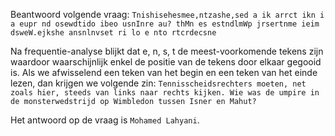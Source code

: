 Beantwoord volgende vraag: 
`
Tnishisehesmee,ntzashe,sed a ik arrct ikn i a eupr nd osewdtido ibeo usnInre au?
thMn es estndlmWp jrsertnme ieim dsweW.ejkshe ansnlnvset ri lo e nto rtcrdecsne
`

Na frequentie-analyse blijkt dat e, n, s, t de meest-voorkomende tekens zijn waardoor waarschijnlijk enkel de positie van de tekens door elkaar gegooid is.
Als we afwisselend een teken van het begin en een teken van het einde lezen, dan krijgen we volgende zin:
`Tennisscheidsrechters moeten, net zoals hier, steeds van links naar rechts kijken. Wie was de umpire in de monsterwedstrijd op Wimbledon tussen Isner en Mahut?`

Het antwoord op de vraag is `Mohamed Lahyani`.
